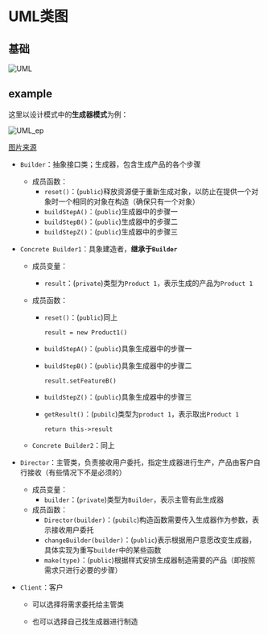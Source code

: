 # UML类图

## 基础

![UML](https://cdn.jsdelivr.net/gh/mo-xiaoxiu/imagefrommyblog@main/data/UML.drawio.png)

## example

这里以设计模式中的**生成器模式**为例：

![UML_ep](https://cdn.jsdelivr.net/gh/mo-xiaoxiu/imagefrommyblog@main/data/UML_ep.drawio.png)

[图片来源](https://refactoringguru.cn/design-patterns/builder)

* `Builder`：抽象接口类；生成器，包含生成产品的各个步骤

  * 成员函数：
    * `reset()`：(`public`)释放资源便于重新生成对象，以防止在提供一个对象时一个相同的对象在构造（确保只有一个对象）
    * `buildStepA()`：(`public`)生成器中的步骤一
    * `buildStepB()`：(`public`)生成器中的步骤二
    * `buildStepZ()`：(`public`)生成器中的步骤三

* `Concrete Builder1`：具象建造者，**继承于`Builder`**

  * 成员变量：

    * `result`：(`private`)类型为`Product 1`，表示生成的产品为`Product 1`

  * 成员函数：

    * `reset()`：(`public`)同上

      `result = new Product1()`

    * `buildStepA()`：(`public`)具象生成器中的步骤一

    * `buildStepB()`：(`public`)具象生成器中的步骤二

      `result.setFeatureB()`

    * `buildStepZ()`：(`public`)具象生成器中的步骤三

    * `getResult()`：(`pubilc`)类型为`product 1`，表示取出`Product 1`

      `return this->result`

  * `Concrete Builder2`：同上

* `Director`：主管类，负责接收用户委托，指定生成器进行生产，产品由客户自行接收（有些情况下不是必须的）

  * 成员变量：
    * `builder`：(`private`)类型为`Builder`，表示主管有此生成器
  * 成员函数：
    * `Director(builder)`：(`pubilc`)构造函数需要传入生成器作为参数，表示接收用户委托
    * `changeBuilder(builder)`：(`public`)表示根据用户意愿改变生成器，具体实现为重写`builder`中的某些函数
    * `make(type)`：(`public`)根据样式安排生成器制造需要的产品（即按照需求只进行必要的步骤）

* `Client`：客户

  * 可以选择将需求委托给主管类

  * 也可以选择自己找生成器进行制造

    